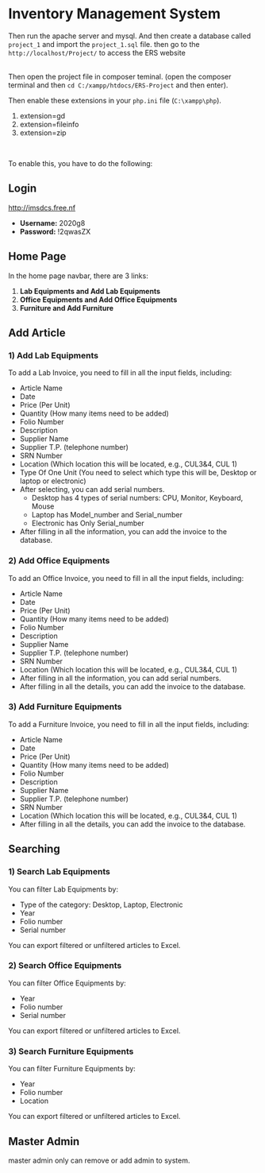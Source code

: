 # Inventory Management System

Then run the apache server and mysql. And then create a database called `project_1` and import the `project_1.sql` file.
then go to the `http://localhost/Project/` to access the ERS website</br></br>


Then open the project file in composer teminal. (open the composer terminal and then `cd C:/xampp/htdocs/ERS-Project` and then enter).</br>

Then enable these extensions in your `php.ini` file (`C:\xampp\php`).</br>

<ol><li>extension=gd</li><li>extension=fileinfo</li><li>extension=zip</li></ol></br>

To enable this, you have to do the following:</br>



## Login
 http://imsdcs.free.nf 
- **Username:** 2020g8
- **Password:** !2qwasZX

## Home Page
In the home page navbar, there are 3 links:

1. **Lab Equipments and Add Lab Equipments**
2. **Office Equipments and Add Office Equipments**
3. **Furniture and Add Furniture**

## Add Article

### 1) Add Lab Equipments
To add a Lab Invoice, you need to fill in all the input fields, including:
- Article Name
- Date
- Price (Per Unit)
- Quantity (How many items need to be added)
- Folio Number
- Description
- Supplier Name
- Supplier T.P. (telephone number)
- SRN Number
- Location (Which location this will be located, e.g., CUL3&4, CUL 1)
- Type Of One Unit (You need to select which type this will be, Desktop or laptop or electronic)
- After selecting, you can add serial numbers.
    - Desktop has 4 types of serial numbers: CPU, Monitor, Keyboard, Mouse
    - Laptop has Model_number and Serial_number
    - Electronic has Only Serial_number
- After filling in all the information, you can add the invoice to the database.

### 2) Add Office Equipments
To add an Office Invoice, you need to fill in all the input fields, including:
- Article Name
- Date
- Price (Per Unit)
- Quantity (How many items need to be added)
- Folio Number
- Description
- Supplier Name
- Supplier T.P. (telephone number)
- SRN Number
- Location (Which location this will be located, e.g., CUL3&4, CUL 1)
- After filling in all the information, you can add serial numbers.
- After filling in all the details, you can add the invoice to the database.

### 3) Add Furniture Equipments
To add a Furniture Invoice, you need to fill in all the input fields, including:
- Article Name
- Date
- Price (Per Unit)
- Quantity (How many items need to be added)
- Folio Number
- Description
- Supplier Name
- Supplier T.P. (telephone number)
- SRN Number
- Location (Which location this will be located, e.g., CUL3&4, CUL 1)
- After filling in all the details, you can add the invoice to the database.

## Searching

### 1) Search Lab Equipments
You can filter Lab Equipments by:
- Type of the category: Desktop, Laptop, Electronic
- Year
- Folio number
- Serial number

You can export filtered or unfiltered articles to Excel.

### 2) Search Office Equipments
You can filter Office Equipments by:
- Year
- Folio number
- Serial number

You can export filtered or unfiltered articles to Excel.

### 3) Search Furniture Equipments
You can filter Furniture Equipments by:
- Year
- Folio number
- Location

You can export filtered or unfiltered articles to Excel.


## Master Admin

master admin only can remove or add admin to system. 